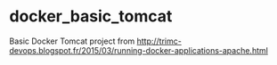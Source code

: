 # docker_basic_tomcat
Basic Docker Tomcat project from http://trimc-devops.blogspot.fr/2015/03/running-docker-applications-apache.html
